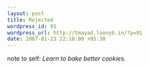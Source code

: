 ```yaml
--- 
layout: post
title: Rejected
wordpress_id: 91
wordpress_url: http://tmayad.loonyb.in/?p=91
date: 2007-01-23 22:10:00 +05:30
---
```

<p>note to self: <em>Learn to bake better cookies.</em></p>

